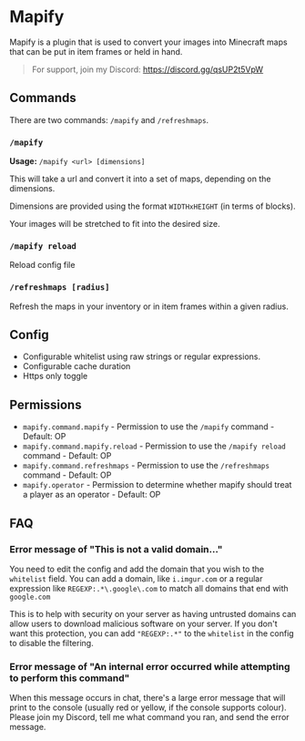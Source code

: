 # Mapify

Mapify is a plugin that is used to convert your images into Minecraft maps that can be put in item frames or held in hand.

> For support, join my Discord: <https://discord.gg/qsUP2t5VpW>

## Commands

There are two commands: `/mapify` and `/refreshmaps`.

### `/mapify`

**Usage:** `/mapify <url> [dimensions]`

This will take a url and convert it into a set of maps, depending on the dimensions.

Dimensions are provided using the format `WIDTHxHEIGHT` (in terms of blocks).

Your images will be stretched to fit into the desired size.

### `/mapify reload`

Reload config file

### `/refreshmaps [radius]`

Refresh the maps in your inventory or in item frames within a given
radius.

## Config

- Configurable whitelist using raw strings or regular expressions.
- Configurable cache duration
- Https only toggle

## Permissions

- `mapify.command.mapify` - Permission to use the `/mapify` command - Default: OP
- `mapify.command.mapify.reload` - Permission to use the `/mapify reload` command - Default: OP
- `mapify.command.refreshmaps` - Permission to use the `/refreshmaps` command - Default: OP
- `mapify.operator` - Permission to determine whether mapify should treat a player as an operator - Default: OP

## FAQ

### Error message of "This is not a valid domain..."

You need to edit the config and add the domain that you wish to the
`whitelist` field.  You can add a domain, like `i.imgur.com` or a
regular expression like `REGEXP:.*\.google\.com` to match all domains
that end with `google.com`

This is to help with security on your server as having untrusted domains
can allow users to download malicious software on your server.  If you
don't want this protection, you can add `"REGEXP:.*"` to the `whitelist`
in the config to disable the filtering.

### Error message of "An internal error occurred while attempting to perform this command"

When this message occurs in chat, there's a large error message that will
print to the console (usually red or yellow, if the console supports
colour).  Please join my Discord, tell me what command you ran, and send
the error message.
